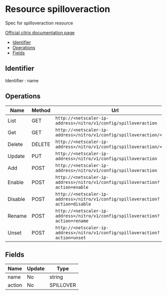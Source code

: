 # Resource spilloveraction

Spec for spilloveraction resource

[Official citrix documentation page](https://developer-docs.citrix.com/projects/netscaler-nitro-api/en/12.0/configuration/spillover/spilloveraction/spilloveraction/)

- [Identifier](#identifier)
- [Operations](#operations)
- [Fields](#fields)

## Identifier

Identifier : name

## Operations

| Name | Method | Url |
|----|----|----|
| List | GET | `http://<netscaler-ip-address>/nitro/v1/config/spilloveraction` |
| Get | GET | `http://<netscaler-ip-address>/nitro/v1/config/spilloveraction/<name>` |
| Delete | DELETE | `http://<netscaler-ip-address>/nitro/v1/config/spilloveraction/<name>` |
| Update | PUT | `http://<netscaler-ip-address>/nitro/v1/config/spilloveraction` |
| Add | POST | `http://<netscaler-ip-address>/nitro/v1/config/spilloveraction` |
| Enable | POST | `http://<netscaler-ip-address>/nitro/v1/config/spilloveraction?action=enable` |
| Disable | POST | `http://<netscaler-ip-address>/nitro/v1/config/spilloveraction?action=disable` |
| Rename | POST | `http://<netscaler-ip-address>/nitro/v1/config/spilloveraction?action=rename` |
| Unset | POST | `http://<netscaler-ip-address>/nitro/v1/config/spilloveraction?action=unset` |

## Fields

| Name | Update | Type |
|----|----|----|
| name | No | string |
| action | No | SPILLOVER |


